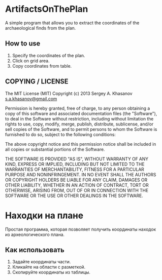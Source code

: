 ArtifactsOnThePlan
==================

A simple program that allows you to extract the coordinates of the
archaeological finds from the plan.


How to use
----------

1. Specify the coordinates of the plan.
2. Click on grid area.
3. Copy coordinates from table.


COPYING / LICENSE
----------------- 
The MIT License (MIT) Copyright (c) 2013 Sergey A. Khasanov s.a.khasanov@gmail.com

Permission is hereby granted, free of charge, to any person obtaining
a copy of this software and associated documentation files (the
"Software"), to deal in the Software without restriction, including
without limitation the rights to use, copy, modify, merge, publish,
distribute, sublicense, and/or sell copies of the Software, and to
permit persons to whom the Software is furnished to do so, subject to
the following conditions:

The above copyright notice and this permission notice shall be
included in all copies or substantial portions of the Software.

THE SOFTWARE IS PROVIDED "AS IS", WITHOUT WARRANTY OF ANY KIND,
EXPRESS OR IMPLIED, INCLUDING BUT NOT LIMITED TO THE WARRANTIES OF
MERCHANTABILITY, FITNESS FOR A PARTICULAR PURPOSE AND
NONINFRINGEMENT. IN NO EVENT SHALL THE AUTHORS OR COPYRIGHT HOLDERS BE
LIABLE FOR ANY CLAIM, DAMAGES OR OTHER LIABILITY, WHETHER IN AN ACTION
OF CONTRACT, TORT OR OTHERWISE, ARISING FROM, OUT OF OR IN CONNECTION
WITH THE SOFTWARE OR THE USE OR OTHER DEALINGS IN THE SOFTWARE.


Находки на плане
================

Простая программа, которая позволяет получить координаты находок из
археологического плана.


Как использовать
----------------

1. Задайте координаты части.
2. Кликайте на области с разметкой.
3. Скопируйте координаты из таблицы.
